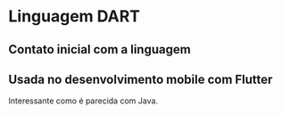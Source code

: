 # Linguagem DART

## Contato inicial com a linguagem
## Usada no desenvolvimento mobile com Flutter

Interessante como é parecida com Java.
